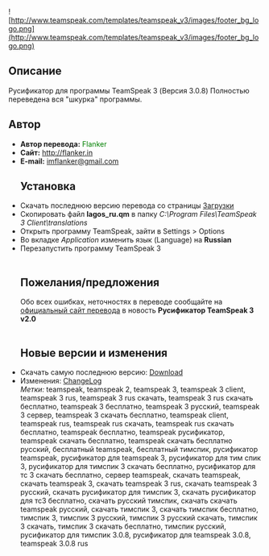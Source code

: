 ![http://www.teamspeak.com/templates/teamspeak_v3/images/footer_bg_logo.png](http://www.teamspeak.com/templates/teamspeak_v3/images/footer_bg_logo.png)
## Описание ##

Русификатор для программы TeamSpeak 3 (Версия 3.0.8)
Полностью переведена вся "шкурка" программы.
<br>
<h2>Автор</h2>
<ul><li><strong>Автор перевода:</strong> <font color='green'>Flanker</font><br>
</li><li><strong>Сайт:</strong> <a href='http://flanker.in'><a href='http://flanker.in'>http://flanker.in</a></a><br>
</li><li><strong>E-mail:</strong> <a href='mailto:imflanker@gmail.com'>imflanker@gmail.com</a>
<br>
<h2>Установка</h2>
</li><li>Скачать последнюю версию перевода со страницы <a href='http://code.google.com/p/teamspeak3-russian/downloads/list'>Загрузки</a>
</li><li>Скопировать файл <b>lagos_ru.qm</b> в папку <i>C:\Program Files\TeamSpeak 3 Client\translations</i>
</li><li>Открыть программу TeamSpeak, зайти в Settings > Options<br>
</li><li>Во вкладке <i>Application</i> изменить язык (Language) на <b>Russian</b>
</li><li>Перезапустить программу TeamSpeak 3<br>
<br>
<h2>Пожелания/предложения</h2>
Обо всех ошибках, неточностях в переводе сообщайте на <a href='http://flanker.in'>официальный сайт перевода</a> в новость <strong>Русификатор TeamSpeak 3 v2.0</strong>
<br>
<br>
<h2>Новые версии и изменения</h2>
</li><li>Скачать самую последнюю версию: <a href='http://code.google.com/p/teamspeak3-russian/downloads/list'>Download</a>
</li><li>Изменения: <a href='http://code.google.com/p/teamspeak3-russian/wiki/ChangeLog'>ChangeLog</a>
<br>
<i>Метки:</i> teamspeak, teamspeak 2, teamspeak 3, teamspeak 3 client, teamspeak 3 rus, teamspeak 3 rus скачать, teamspeak 3 rus скачать бесплатно, teamspeak 3 бесплатно, teamspeak 3 русский, teamspeak 3 сервер, teamspeak 3 скачать бесплатно, teamspeak client, teamspeak rus, teamspeak rus скачать, teamspeak rus скачать бесплатно, teamspeak бесплатно, teamspeak русификатор, teamspeak скачать бесплатно, teamspeak скачать бесплатно русский, бесплатный teamspeak, бесплатный тимспик, русификатор teamspeak, русификатор для teamspeak 3, русификатор для тим спик 3, русификатор для тимспик 3 скачать бесплатно, русификатор для тс 3 скачать бесплатно, сервер teamspeak, скачать teamspeak, скачать teamspeak 3, скачать teamspeak 3 rus, скачать teamspeak 3 русский, скачать русификатор для тимспик 3, скачать русификатор для тс3 бесплатно, скачать русский тимспик, скачать скачать teamspeak русский, скачать тимспик 3, скачать тимспик бесплатно, тимспик 3, тимспик 3 русский, тимспик 3 русский скачать, тимспик 3 скачать, тимспик 3 скачать бесплатно, тимспик русский, русификатор для тимспик 3.0.8, русификатор для teamspeak 3.0.8, teamspeak 3.0.8 rus